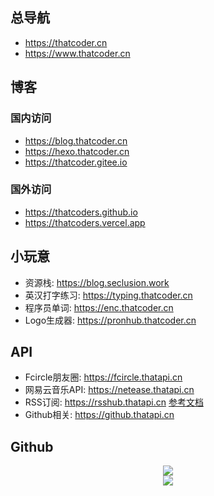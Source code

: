 ## 总导航
- https://thatcoder.cn
- https://www.thatcoder.cn

## 博客
### 国内访问
- https://blog.thatcoder.cn
- https://hexo.thatcoder.cn
- https://thatcoder.gitee.io
### 国外访问
- https://thatcoders.github.io
- https://thatcoders.vercel.app

## 小玩意
- 资源栈: https://blog.seclusion.work
- 英汉打字练习: https://typing.thatcoder.cn
- 程序员单词: https://enc.thatcoder.cn
- Logo生成器: https://pronhub.thatcoder.cn

## API
- Fcircle朋友圈: https://fcircle.thatapi.cn
- 网易云音乐API: https://netease.thatapi.cn
- RSS订阅: https://rsshub.thatapi.cn [参考文档](https://docs.rsshub.app/)
- Github相关: https://github.thatapi.cn

## Github

<div align="center"> <img src="https://github.thatapi.cn/api?username=ThatCoders&show_icons=true&count_private=true&hide=prs&theme=default_repocard"> </div>

<div align="center"> <img src="https://github.thatapi.cn/api/top-langs/?username=ThatCoders"> </div>
